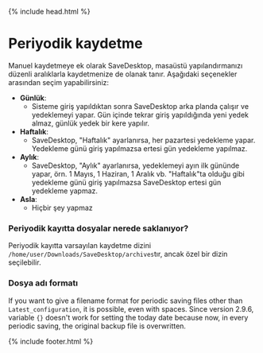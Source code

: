 {% include head.html %}

# Periyodik kaydetme
Manuel kaydetmeye ek olarak SaveDesktop, masaüstü yapılandırmanızı düzenli aralıklarla kaydetmenize de olanak tanır. Aşağıdaki seçenekler arasından seçim yapabilirsiniz:
- **Günlük**:
  - Sisteme giriş yapıldıktan sonra SaveDesktop arka planda çalışır ve yedeklemeyi yapar. Gün içinde tekrar giriş yapıldığında yeni yedek almaz, günlük yedek bir kere yapılır.
- **Haftalık**:
  - SaveDesktop, "Haftalık" ayarlanırsa, her pazartesi yedekleme yapar. Yedekleme günü giriş yapılmazsa ertesi gün yedekleme yapılmaz.
- **Aylık**:
  - SaveDesktop, "Aylık" ayarlanırsa, yedeklemeyi ayın ilk gününde yapar, örn. 1 Mayıs, 1 Haziran, 1 Aralık vb. "Haftalık"ta olduğu gibi yedekleme günü giriş yapılmazsa SaveDesktop ertesi gün yedekleme yapmaz.
- **Asla**:
  - Hiçbir şey yapmaz

### Periyodik kayıtta dosyalar nerede saklanıyor?
Periyodik kayıtta varsayılan kaydetme dizini `/home/user/Downloads/SaveDesktop/archives`tır, ancak özel bir dizin seçilebilir.

### Dosya adı formatı
If you want to give a filename format for periodic saving files other than `Latest_configuration`, it is possible, even with spaces. Since version 2.9.6, variable `{}` doesn't work for setting the today date because now, in every periodic saving, the original backup file is overwritten.



{% include footer.html %}
